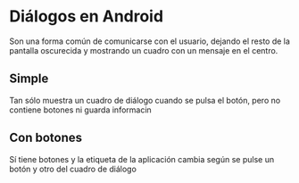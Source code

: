 Diálogos en Android
===================

Son una forma común de comunicarse con el usuario, dejando el resto de la pantalla oscurecida y mostrando un cuadro con un mensaje en el centro.

Simple
------
Tan sólo muestra un cuadro de diálogo cuando se pulsa el botón, pero no contiene botones ni guarda informacin

Con botones
-----------
Sí tiene botones y la etiqueta de la aplicación cambia según se pulse un botón y otro del cuadro de diálogo

